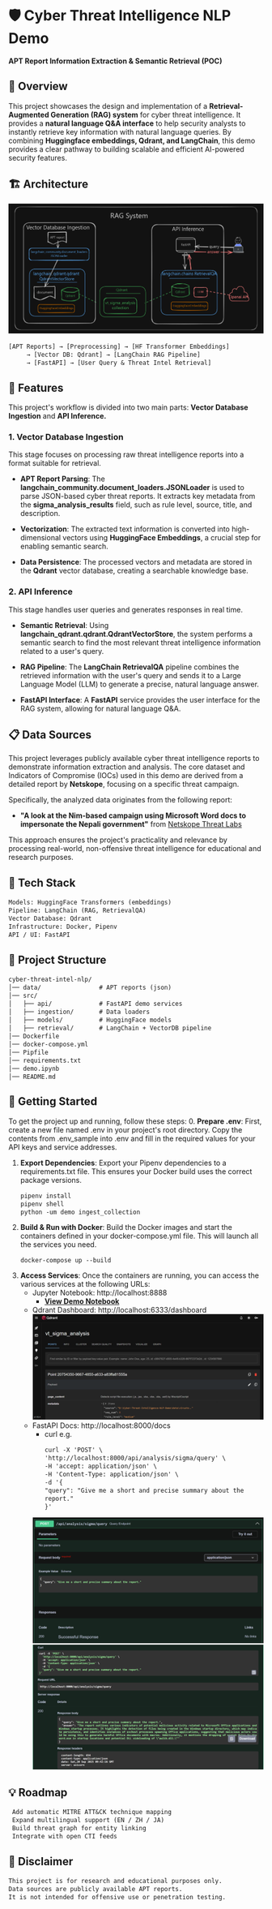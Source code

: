 # 🛡️ Cyber Threat Intelligence NLP Demo  
**APT Report Information Extraction & Semantic Retrieval (POC)**  

## 📌 Overview  
This project showcases the design and implementation of a **Retrieval-Augmented Generation (RAG) system** for cyber threat intelligence.
It provides a **natural language Q&A interface** to help security analysts to instantly retrieve key information with natural language queries. By combining **Huggingface embeddings, Qdrant, and LangChain**, this demo provides a clear pathway to building scalable and efficient AI-powered security features.

## 🏗️ Architecture  
![Image Alt Text](image/architecture.png)
```text
[APT Reports] → [Preprocessing] → [HF Transformer Embeddings]
     → [Vector DB: Qdrant] → [LangChain RAG Pipeline]
     → [FastAPI] → [User Query & Threat Intel Retrieval]
```
## 🎯 Features  
This project's workflow is divided into two main parts: **Vector Database Ingestion** and **API Inference.**

### 1. Vector Database Ingestion
This stage focuses on processing raw threat intelligence reports into a format suitable for retrieval.

- **APT Report Parsing**: 
The **langchain_community.document_loaders.JSONLoader** is used to parse JSON-based cyber threat reports. It extracts key metadata from the **sigma_analysis_results** field, such as rule level, source, title, and description.

- **Vectorization**: The extracted text information is converted into high-dimensional vectors using **HuggingFace Embeddings**, a crucial step for enabling semantic search.

- **Data Persistence**: The processed vectors and metadata are stored in the **Qdrant** vector database, creating a searchable knowledge base.

### 2. API Inference
This stage handles user queries and generates responses in real time.

- **Semantic Retrieval**: Using **langchain_qdrant.qdrant.QdrantVectorStore**, the system performs a semantic search to find the most relevant threat intelligence information related to a user's query.

- **RAG Pipeline**: The **LangChain RetrievalQA** pipeline combines the retrieved information with the user's query and sends it to a Large Language Model (LLM) to generate a precise, natural language answer.

- **FastAPI Interface**: A **FastAPI** service provides the user interface for the RAG system, allowing for natural language Q&A.


## 📋 Data Sources

This project leverages publicly available cyber threat intelligence reports to demonstrate information extraction and analysis. The core dataset and Indicators of Compromise (IOCs) used in this demo are derived from a detailed report by **Netskope**, focusing on a specific threat campaign.

Specifically, the analyzed data originates from the following report:

* **"A look at the Nim-based campaign using Microsoft Word docs to impersonate the Nepali government"** from [Netskope Threat Labs](https://www.netskope.com/blog/a-look-at-the-nim-based-campaign-using-microsoft-word-docs-to-impersonate-the-nepali-government)

This approach ensures the project's practicality and relevance by processing real-world, non-offensive threat intelligence for educational and research purposes.

## 🔧 Tech Stack
```
Models: HuggingFace Transformers (embeddings)
Pipeline: LangChain (RAG, RetrievalQA)
Vector Database: Qdrant
Infrastructure: Docker, Pipenv
API / UI: FastAPI
```

## 📂 Project Structure
```
cyber-threat-intel-nlp/
│── data/                # APT reports (json)
│── src/
│   ├── api/             # FastAPI demo services
│   ├── ingestion/       # Data loaders
│   ├── models/          # HuggingFace models
│   ├── retrieval/       # LangChain + VectorDB pipeline
│── Dockerfile           
│── docker-compose.yml
│── Pipfile              
│── requirements.txt
│── demo.ipynb
│── README.md
```


## 🚀 Getting Started
To get the project up and running, follow these steps:
0. **Prepare .env**: First, create a new file named .env in your project's root directory. Copy the contents from .env_sample into .env and fill in the required values for your API keys and service addresses.
1. **Export Dependencies**: Export your Pipenv dependencies to a requirements.txt file. This ensures your Docker build uses the correct package versions.
     ```
     pipenv install
     pipenv shell
     python -um demo ingest_collection
     ```
2. **Build & Run with Docker**: Build the Docker images and start the containers defined in your docker-compose.yml file. This will launch all the services you need.
     ```
     docker-compose up --build
     ```
3. **Access Services**: Once the containers are running, you can access the various services at the following URLs:
     - Jupyter Notebook: http://localhost:8888
          * **[View Demo Notebook](demo.ipynb)**
     - Qdrant Dashboard: http://localhost:6333/dashboard
          ![Image Alt Text](image/qdrant.png)
     - FastAPI Docs: http://localhost:8000/docs
          - curl e.g. 
               ```
               curl -X 'POST' \
               'http://localhost:8000/api/analysis/sigma/query' \
               -H 'accept: application/json' \
               -H 'Content-Type: application/json' \
               -d '{
               "query": "Give me a short and precise summary about the report."
               }'
               ```
          ![Image Alt Text](image/fastapi_1.png)
          ![Image Alt Text](image/fastapi_2.png)

## 💡 Roadmap
```
 Add automatic MITRE ATT&CK technique mapping
 Expand multilingual support (EN / ZH / JA)
 Build threat graph for entity linking
 Integrate with open CTI feeds
```

## 📜 Disclaimer
```
This project is for research and educational purposes only.
Data sources are publicly available APT reports.
It is not intended for offensive use or penetration testing.
```
